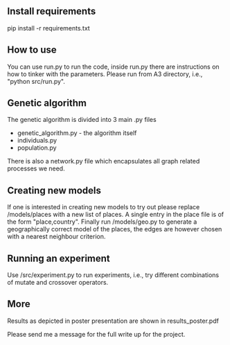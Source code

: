 ## Install requirements

pip install -r requirements.txt

## How to use

You can use run.py to run the code, inside run.py there are instructions on how to tinker with the parameters. Please run from A3 directory, i.e., "python src/run.py".

## Genetic algorithm

The genetic algorithm is divided into 3 main .py files

* genetic_algorithm.py - the algorithm itself
* individuals.py
* population.py

There is also a network.py file which encapsulates all graph related processes we need.

## Creating new models

If one is interested in creating new models to try out please replace /models/places with a new list of places.
A single entry in the place file is of the form "place,country". Finally run /models/geo.py to generate a geographically correct model of the places,
the edges are however chosen with a nearest neighbour criterion.

## Running an experiment

Use /src/experiment.py to run experiments, i.e., try different combinations of mutate and crossover operators.

## More
Results as depicted in poster presentation are shown in results_poster.pdf

Please send me a message for the full write up for the project.
